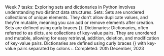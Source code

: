 Week 7 tasks: 
Exploring sets and dictionaries in Python involves understanding two distinct data structures. Sets: Sets are unordered collections of unique elements. They 
don't allow duplicate values, and they're mutable, meaning you can add or remove elements after creation. Sets are defined using curly braces {}. Dictionaries: 
Dictionaries, often referred to as dicts, are collections of key-value pairs. They are unordered and mutable, allowing for easy retrieval, addition, deletion,
and modification of key-value pairs. Dictionaries are defined using curly braces {} with key-value pairs separated by colons :.
Completed: 20th December, 2023
